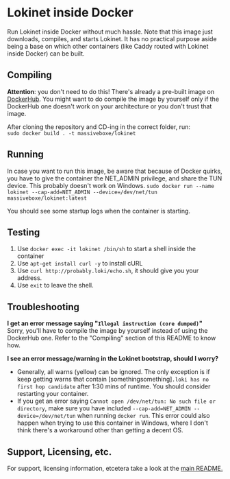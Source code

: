 # Lokinet inside Docker

Run Lokinet inside Docker without much hassle.
Note that this image just downloads, compiles, and starts Lokinet. It has no practical purpose aside being a base on which other containers (like Caddy routed with Lokinet inside Docker) can be built.

## Compiling

**Attention**: you don't need to do this! There's already a pre-built image on [DockerHub](https://hub.docker.com/r/massiveboxe/lokinet). You might want to do compile the image by yourself only if the DockerHub one doesn't work on your architecture or you don't trust that image.

After cloning the repository and CD-ing in the correct folder, run:   
`sudo docker build . -t massiveboxe/lokinet`

## Running

In case you want to run this image, be aware that because of Docker quirks, you have to give the container the NET_ADMIN privilege, and  share the TUN device.
This probably doesn't work on Windows.
`sudo docker run --name lokinet --cap-add=NET_ADMIN --device=/dev/net/tun massiveboxe/lokinet:latest`  

You should see some startup logs when the container is starting.

## Testing

1. Use `docker exec -it lokinet /bin/sh` to start a shell inside the container
2. Use `apt-get install curl -y` to install cURL
3. Use `curl http://probably.loki/echo.sh`, it should give you your address.
4. Use `exit` to leave the shell.

## Troubleshooting

**I get an error message saying "`Illegal instruction (core dumped)`"**  
Sorry, you'll have to compile the image by yourself instead of using the DockerHub one. Refer to the "Compiling" section of this README to know how.

**I see an error message/warning in the Lokinet bootstrap, should I worry?**

- Generally, all warns (yellow) can be ignored. The only exception is if keep getting warns that contain [somethingsomething]`.loki has no first hop candidate` after 1:30 mins of runtime. You should consider restarting your container.
- If you get an error saying `Cannot open /dev/net/tun: No such file or directory`, make sure you have included `--cap-add=NET_ADMIN --device=/dev/net/tun` when running `docker run`. This error could also happen when trying to use this container in Windows, where I don't think there's a workaround other than getting a decent OS.

## Support, Licensing, etc.

For support, licensing information, etcetera take a look at the [main README.](https://codeberg.org/massivebox/lokinet-docker/src/branch/main/README.md)